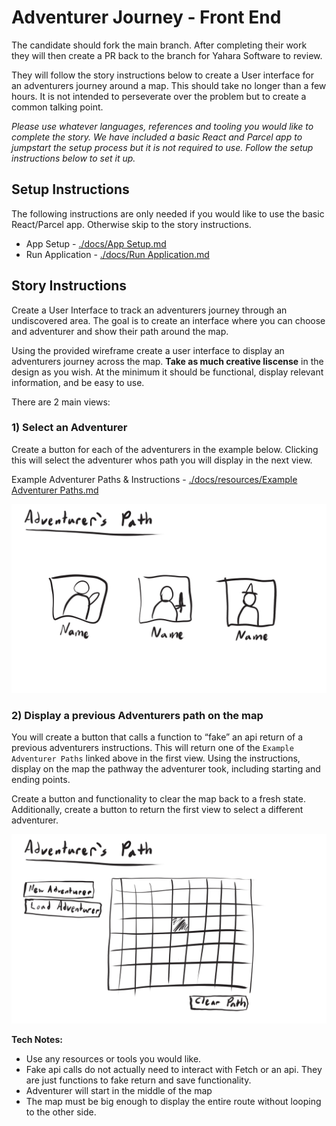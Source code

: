 # Adventurer Journey - Front End
The candidate should fork the main branch. After completing their work they will then create a PR back to the branch for Yahara Software to review.

They will follow the story instructions below to create a User interface for an adventurers journey around a map. This should take no longer than a few hours. It is not intended to perseverate over the problem but to create a common talking point.

*Please use whatever languages, references and tooling you would like to complete the story. We have included a basic React and Parcel app to jumpstart the setup process but it is not required to use. Follow the setup instructions below to set it up.*

## Setup Instructions
The following instructions are only needed if you would like to use the basic React/Parcel app. Otherwise skip to the story instructions.
- App Setup - [./docs/App Setup.md](./docs/resources/App%20Setup.md)
- Run Application - [./docs/Run Application.md](./docs/resources/Run%20Application.md)

## Story Instructions
Create a User Interface to track an adventurers journey through an undiscovered area. The goal is to create an interface where you can choose and adventurer and show their path around the map. 

Using the provided wireframe create a user interface to display an adventurers journey across the map. **Take as much creative liscense** in the design as you wish. At the minimum it should be functional, display relevant information, and be easy to use.

There are 2 main views:

### 1) Select an Adventurer
Create a button for each of the adventurers in the example below. Clicking this will select the adventurer whos path you will display in the next view.

Example Adventurer Paths & Instructions - [./docs/resources/Example Adventurer Paths.md](./docs/resources/Example%20Adventurer%20Paths.md)

![./docs/resources/adventurers_path_choose_adventurer.jpg](./docs/resources/adventurers_path_choose_adventurer.jpg)

### 2) Display a previous Adventurers path on the map
You will create a button that calls a function to “fake” an api return of a previous adventurers instructions. This will return one of the `Example Adventurer Paths` linked above in the first view. Using the instructions, display on the map the pathway the adventurer took, including starting and ending points.

Create a button and functionality to clear the map back to a fresh state. Additionally, create a button to return the first view to select a different adventurer.

![./docs/resources/adventurers_path_view_path.jpg](./docs/resources/adventurers_path_view_path.jpg)

**Tech Notes:**
- Use any resources or tools you would like.
- Fake api calls do not actually need to interact with Fetch or an api. They are just functions to fake return and save functionality.
- Adventurer will start in the middle of the map
- The map must be big enough to display the entire route without looping to the other side.